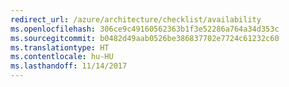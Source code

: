 ```yaml
---
redirect_url: /azure/architecture/checklist/availability
ms.openlocfilehash: 306ce9c49160562363b1f3e52286a764a34d353c
ms.sourcegitcommit: b0482d49aab0526be386837702e7724c61232c60
ms.translationtype: HT
ms.contentlocale: hu-HU
ms.lasthandoff: 11/14/2017
---
```

